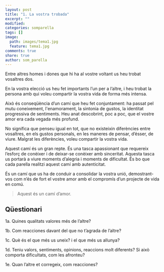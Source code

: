 ```yaml
---
layout: post
title: "1. La vostra trobada"
excerpt: ""
modified: 
categories: somparella
tags: []
image:
  path: images/tema1.jpg
  feature: tema1.jpg
comments: true
share: true
author: som_parella
---
```


Entre altres homes i dones que hi ha al vostre voltant us heu trobat vosaltres dos.

En la vostra elecció us heu fet importants l’un per a l’altre, i heu trobat la persona amb qui voleu compartir la vostra vida de forma més intensa.

Això és conseqüència d’un camí que heu fet conjuntament: ha passat pel mutu coneixement, l'enamorament, la sintonia de gustos, la identitat progressiva de sentiments. Heu anat descobrint, poc a poc, que el vostre amor era cada vegada més profund.

No significa que penseu igual en tot, que no existeixin diferències entre vosaltres, en els gustos personals, en les maneres de pensar, d’ésser, de viure. Malgrat les diferències, voleu compartir la vostra vida.

Aquest camí és un gran repte. És una tasca apassionant que requereix l’esforç de conèixer i de deixar-se conèixer amb sinceritat. Aquesta tasca us portarà a viure moments d’alegria i moments de dificultat. És bo que cada parella realitzi aquest camí amb autenticitat.

És un camí que us ha de conduir a consolidar la vostra unió, demostrant-vos com n’és de fort el vostre amor amb el compromís d’un projecte de vida en comú.

>Aquest és un camí d’amor.

## Qüestionari

1a. Quines qualitats valores més de l’altre?

1b. Com reacciones davant del que no t’agrada de l’altre?

1c. Què és el que més us uneix? i el que més us allunya?

1d. Teniu valors,  sentiments, opinions, reaccions molt diferents?  Si això comporta dificultats, com les afronteu?

1e. Quan l’altre et corregeix, com reacciones?


